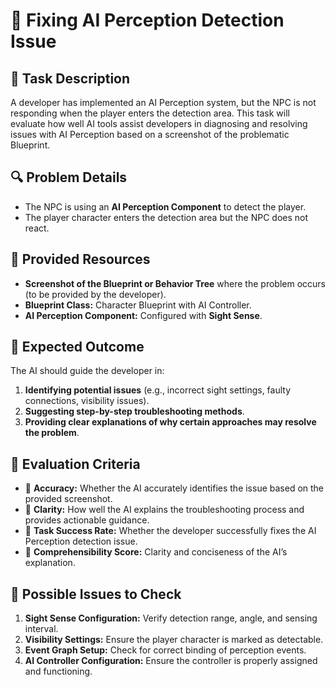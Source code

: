 # 🐛 Fixing AI Perception Detection Issue

## 📌 Task Description
A developer has implemented an AI Perception system, but the NPC is not responding when the player enters the detection area. This task will evaluate how well AI tools assist developers in diagnosing and resolving issues with AI Perception based on a screenshot of the problematic Blueprint.

## 🔍 Problem Details
- The NPC is using an **AI Perception Component** to detect the player.  
- The player character enters the detection area but the NPC does not react.  

## 📁 Provided Resources
- **Screenshot of the Blueprint or Behavior Tree** where the problem occurs (to be provided by the developer).  
- **Blueprint Class:** Character Blueprint with AI Controller.  
- **AI Perception Component:** Configured with **Sight Sense**.  

## 🔨 Expected Outcome
The AI should guide the developer in:
1. **Identifying potential issues** (e.g., incorrect sight settings, faulty connections, visibility issues).  
2. **Suggesting step-by-step troubleshooting methods**.  
3. **Providing clear explanations of why certain approaches may resolve the problem**.  

## 📐 Evaluation Criteria
- 📐 **Accuracy:** Whether the AI accurately identifies the issue based on the provided screenshot.  
- 📝 **Clarity:** How well the AI explains the troubleshooting process and provides actionable guidance.  
- 📌 **Task Success Rate:** Whether the developer successfully fixes the AI Perception detection issue.  
- 💬 **Comprehensibility Score:** Clarity and conciseness of the AI’s explanation.  

## 📂 Possible Issues to Check
1. **Sight Sense Configuration:** Verify detection range, angle, and sensing interval.  
2. **Visibility Settings:** Ensure the player character is marked as detectable.  
3. **Event Graph Setup:** Check for correct binding of perception events.  
4. **AI Controller Configuration:** Ensure the controller is properly assigned and functioning.  
